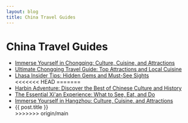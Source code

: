 ```yaml
---
layout: blog
title: China Travel Guides
---
```


<script setup>
import { data as posts } from '../.vitepress/theme/posts.data.js'
</script>

# China Travel Guides

<ul>
  <li><a href="/blog/chongqing-569ffada-travel-guide">Immerse Yourself in Chongqing: Culture, Cuisine, and Attractions</a></li>
  <li><a href="/blog/chongqing-bcdfad52-travel-guide">Ultimate Chongqing Travel Guide: Top Attractions and Local Cuisine</a></li>
  <li><a href="/blog/lhasa-31238d2f-travel-guide">Lhasa Insider Tips: Hidden Gems and Must-See Sights</a></li>
<<<<<<< HEAD
=======
  <li><a href="/blog/harbin-72d7dee1-travel-guide">Harbin Adventure: Discover the Best of Chinese Culture and History</a></li>
  <li><a href="/blog/xi'an-d78fbda8-travel-guide">The Essential Xi'an Experience: What to See, Eat, and Do</a></li>
  <li><a href="/blog/hangzhou-0f2d2d50-travel-guide">Immerse Yourself in Hangzhou: Culture, Cuisine, and Attractions</a></li>
  <li v-for="post in posts" :key="post.url">
    <a :href="post.url">{{ post.title }}</a>
  </li>
>>>>>>> origin/main
</ul>